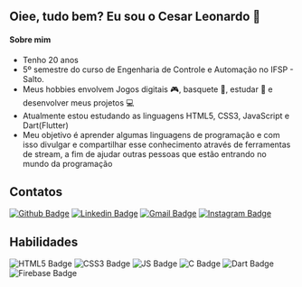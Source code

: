 ## Oiee, tudo bem? Eu sou o Cesar Leonardo :slightly_smiling_face: 
#### Sobre mim
- Tenho 20 anos
- 5º semestre do curso de Engenharia de Controle e Automação no IFSP - Salto.
- Meus hobbies envolvem Jogos digitais :video_game:, basquete :basketball:, estudar :book: e desenvolver meus projetos :computer:
- Atualmente estou estudando as linguagens HTML5, CSS3, JavaScript e Dart(Flutter)
- Meu objetivo é aprender algumas linguagens de programação e com isso divulgar e compartilhar esse conhecimento através de ferramentas de stream, a fim de ajudar outras pessoas que estão entrando no mundo da programação

## Contatos
[![Github Badge](https://img.shields.io/badge/GitHub-100000?style=for-the-badge&logo=github&logoColor=white&link=https://https://github.com/CMLeonardo)](https://github.com/CMLeonardo)
[![Linkedin Badge](https://img.shields.io/badge/LinkedIn-0077B5?style=for-the-badge&logo=linkedin&logoColor=white&link=https://www.linkedin.com/in/cesar-morales-leonardo-131a10213/)](https://www.linkedin.com/in/cesar-morales-leonardo-131a10213/)
[![Gmail Badge](https://img.shields.io/badge/Gmail-D14836?style=for-the-badge&logo=gmail&logoColor=white)](mailto:cmoralesleonardo@gmail.com)
[![Instagram Badge](https://img.shields.io/badge/Instagram-E4405F?style=for-the-badge&logo=instagram&logoColor=white&link=https://www.instagram.com/cml04__/)](https://www.instagram.com/cml04__/)

## Habilidades
![HTML5 Badge](https://img.shields.io/badge/HTML5-E34F26?style=for-the-badge&logo=html5&logoColor=white)
![CSS3 Badge](https://img.shields.io/badge/CSS3-1572B6?style=for-the-badge&logo=css3&logoColor=white)
![JS Badge](https://img.shields.io/badge/JavaScript-323330?style=for-the-badge&logo=javascript&logoColor=F7DF1E)
![C Badge](https://img.shields.io/badge/C%2B%2B-00599C?style=for-the-badge&logo=c%2B%2B&logoColor=white)
![Dart Badge](https://img.shields.io/badge/Dart-0175C2?style=for-the-badge&logo=dart&logoColor=white)
![Firebase Badge](https://img.shields.io/badge/firebase-ffca28?style=for-the-badge&logo=firebase&logoColor=black)


<!--### Hi there 👋

**CMLeonardo/CMLeonardo** is a ✨ _special_ ✨ repository because its `README.md` (this file) appears on your GitHub profile.

Here are some ideas to get you started:

- 🔭 I’m currently working on ...
- 🌱 I’m currently learning ...
- 👯 I’m looking to collaborate on ...
- 🤔 I’m looking for help with ...
- 💬 Ask me about ...
- 📫 How to reach me: ...
- 😄 Pronouns: ...
- ⚡ Fun fact: ...
-->

